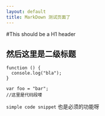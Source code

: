 ```yaml
---
layout: default
title: MarkDown 测试页面了
---
```

#This should be a H1 header
## 然后这里是二级标题

```
function () {
  console.log("bla");
}

var foo = "bar";
//这里是代码段喽

```

`simple code snippet` 也是必须的功能呀
